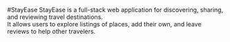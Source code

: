#StayEase
StayEase is a full-stack web application for discovering, sharing, and reviewing travel destinations.  
It allows users to explore listings of places, add their own, and leave reviews to help other travelers.  